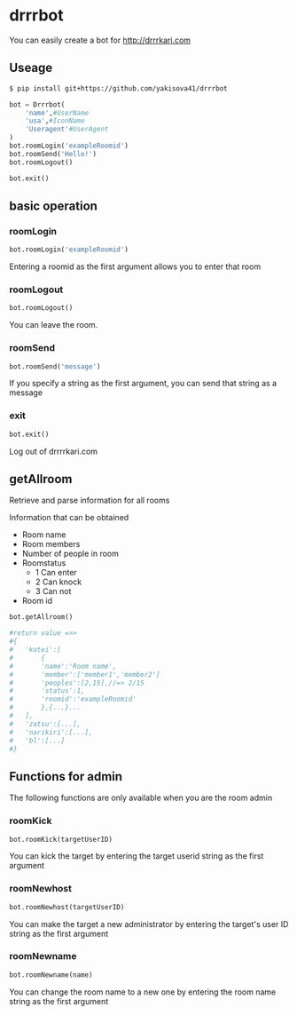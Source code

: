 # drrrbot
You can easily create a bot for http://drrrkari.com
## Useage
```sh
$ pip install git+https://github.com/yakisova41/drrrbot
```

```python
bot = Drrrbot(
    'name',#UserName
    'usa',#IconName
    'Useragent'#UserAgent
)
bot.roomLogin('exampleRoomid')
bot.roomSend('Hello!')
bot.roomLogout()

bot.exit()
```

## basic operation

### roomLogin
```python
bot.roomLogin('exampleRoomid')
```
Entering a roomid as the first argument allows you to enter that room

### roomLogout
```python
bot.roomLogout()
```
You can leave the room.

### roomSend
```python
bot.roomSend('message')
```
If you specify a string as the first argument, you can send that string as a message

### exit
```python
bot.exit()
```
Log out of drrrrkari.com

## getAllroom
Retrieve and parse information for all rooms

Information that can be obtained
- Room name
- Room members
- Number of people in room
- Roomstatus
    - 1 Can enter
    - 2 Can knock
    - 3 Can not
- Room id
```python
bot.getAllroom()

#return value =>>
#{
#   'kotei':[
#       {
#       'name':'Room name',
#       'member':['member1','member2']
#       'peoples':[2,15],//=> 2/15 
#       'status':1,
#       'roomid':'exampleRoomid'
#       },{...}...
#   ],
#   'zatsu':[...],
#   'narikiri':[...],
#   'bl':[...]
#}
```

## Functions for admin
The following functions are only available when you are the room admin


### roomKick
```python
bot.roomKick(targetUserID)
```
You can kick the target by entering the target userid string as the first argument


### roomNewhost
```python
bot.roomNewhost(targetUserID)
```
You can make the target a new administrator by entering the target's user ID string as the first argument


### roomNewname
```python
bot.roomNewname(name)
```
You can change the room name to a new one by entering the room name string as the first argument
